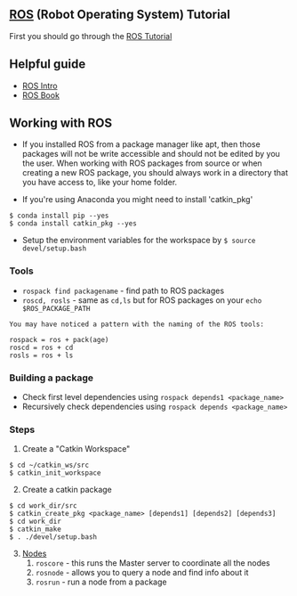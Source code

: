 ## [ROS](http://www.ros.org/) (Robot Operating System) Tutorial

First you should go through the [ROS Tutorial](http://wiki.ros.org/)

## Helpful guide

* [ROS Intro](http://robohub.org/ros-101-intro-to-the-robot-operating-system/)
* [ROS Book](https://cse.sc.edu/~jokane/agitr/)

## Working with ROS

* If you installed ROS from a package manager like apt, then those packages will not be write accessible and should not be edited by you the user. When working with ROS packages from source or when creating a new ROS package, you should always work in a directory that you have access to, like your home folder.

* If you're using Anaconda you might need to install 'catkin_pkg'

~~~
$ conda install pip --yes
$ conda install catkin_pkg --yes
~~~

* Setup the environment variables for the workspace by `$ source devel/setup.bash`

### Tools

* `rospack find packagename` - find path to ROS packages
* `roscd, rosls` - same as `cd,ls` but for ROS packages on your `echo $ROS_PACKAGE_PATH`

~~~
You may have noticed a pattern with the naming of the ROS tools:

rospack = ros + pack(age)
roscd = ros + cd
rosls = ros + ls
~~~

### Building a package

* Check first level dependencies using `rospack depends1 <package_name>`
* Recursively check dependencies using `rospack depends <package_name>`

### Steps

1. Create a "Catkin Workspace" 

~~~
$ cd ~/catkin_ws/src
$ catkin_init_workspace
~~~

2. Create a catkin package
~~~
$ cd work_dir/src
$ catkin_create_pkg <package_name> [depends1] [depends2] [depends3]
$ cd work_dir
$ catkin_make
$ . ./devel/setup.bash
~~~

3. [Nodes](http://wiki.ros.org/ROS/Tutorials/UnderstandingNodes)
    1. `roscore` - this runs the Master server to coordinate all the nodes
    2. `rosnode` - allows you to query a node and find info about it
    3. `rosrun` - run a node from a package